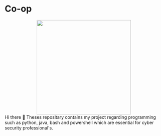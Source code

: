 # Co-op
<div id="header" align="center">
  <img src="https://media2.giphy.com/media/3kPDmoWdBpQPNhCnUG/giphy.gif" width="300"/>
</div>
Hi there 👋
Theses repositary contains my project regarding programming such as python, java, bash and powershell which are essential for cyber security professional's.
